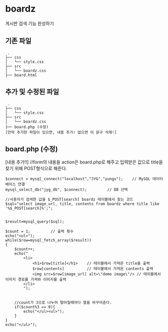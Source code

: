# boardz
게시판 검색 기능 완성하기

## 기존 파일
```
 .
├── css
│   └── style.css
├── src
│   └── boardz.css
├── board.html
```

## 추가 및 수정된 파일
```
 .
├── css
│   └── style.css
├── src
│   └── boardz.css
├── board.php (수정)
[만약 추가한 파일이 있으면, 내용 추가! 없으면 이 문구 삭제!]
```

## board.php (수정)
[내용 추가!!]
//form의 내용을 action은 board.php로 해주고 입력받은 값으로 title을 찾기 위해 POST형식으로 해준다.
<form class="example" action="board.php" method="POST">



    $connect = mysql_connect("localhost","JYG","yungu");    // MySQL 데이터베이스 연결
    mysql_select_db("jyg_db", $connect);         // DB 선택
    
    //사용자가 검색한 값을 $_POST[search] boardz 테이블에서 찾는 코드
    $sql="select image_url, title, contents from boardz where title like '%$_POST[search]%';"; 
    
    
    $result=mysql_query($sql);  
    
    $count = 1;         // 출력 횟수
    echo("<ul>");
    while($row=mysql_fetch_array($result))
    {
        $count++;
        echo("                   
            <li>
                <h1>$row[title]</h1>    // 테이블에서 가져온 title을 출력
                $row[contents]          // 테이블에서 가져온 contents 출력
                <img src=$row[image_url] alt=\"demo image\"/> // 테이블에서 이미지 경로를 가져와 이미지를 출력
            </li>        
            ");
    
    
        //count가 3으로 나누어 떨어질때마다 열을 바꾸어준다.
        if($count%3 == 0){
            echo("</ul><ul>");
        }
    }
    echo("</ul>");

